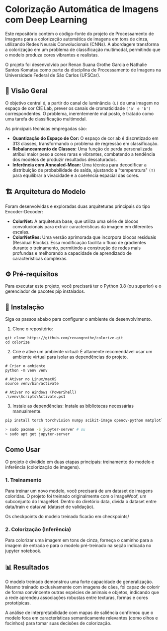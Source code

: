 # Colorização Automática de Imagens com Deep Learning
Este repositório contém o código-fonte do projeto de Processamento de Imagens para a colorização automática de imagens em tons de cinza, utilizando Redes Neurais Convolucionais (CNNs). A abordagem transforma a colorização em um problema de classificação multimodal, permitindo que o modelo produza cores vibrantes e realistas.

O projeto foi desenvolvido por Renan Suana Grothe Garcia e Nathalie Santos Komatsu como parte da disciplina de Processamento de Imagens na Universidade Federal de São Carlos (UFSCar).

## 🔭 Visão Geral
O objetivo central é, a partir do canal de luminância `(L)` de uma imagem no espaço de cor CIE Lab, prever os canais de cromaticidade `('a' e 'b')` correspondentes. O problema, inerentemente mal posto, é tratado como uma tarefa de classificação multimodal.

As principais técnicas empregadas são:

- **Quantização do Espaço de Cor:** O espaço de cor ab é discretizado em 313 classes, transformando o problema de regressão em classificação.
- **Rebalanceamento de Classes:** Uma função de perda personalizada atribui maior peso a cores raras e vibrantes, combatendo a tendência dos modelos de produzir resultados dessaturados.
- **Inferência com Annealed-Mean:** Uma técnica para decodificar a distribuição de probabilidade de saída, ajustando a "temperatura" `(T)` para equilibrar a vivacidade e a coerência espacial das cores.

## 🏗️ Arquitetura do Modelo
Foram desenvolvidas e exploradas duas arquiteturas principais do tipo Encoder-Decoder:

- **ColorNet:** A arquitetura base, que utiliza uma série de blocos convolucionais para extrair características da imagem em diferentes escalas.
- **ColorNetRes:** Uma versão aprimorada que incorpora blocos residuais (Residual Blocks). Essa modificação facilita o fluxo de gradientes durante o treinamento, permitindo a construção de redes mais profundas e melhorando a capacidade de aprendizado de características complexas.

## ⚙️ Pré-requisitos
Para executar este projeto, você precisará ter o Python 3.8 (ou superior) e o gerenciador de pacotes pip instalados.

## 🚀 Instalação
Siga os passos abaixo para configurar o ambiente de desenvolvimento.

1. Clone o repositório:
```
git clone https://github.com/renangrothe/colorize.git
cd colorize
```

2. Crie e ative um ambiente virtual:
É altamente recomendável usar um ambiente virtual para isolar as dependências do projeto.
```
# Criar o ambiente
python -m venv venv

# Ativar no Linux/macOS
source venv/bin/activate

# Ativar no Windows (PowerShell)
.\venv\Scripts\Activate.ps1
```

3. Instale as dependências:
Instale as bibliotecas necessárias manualmente.
``` python
pip install torch torchvision numpy scikit-image opencv-python matplotlib
```
``` bash
> sudo pacman -S jupyter-server # ou
> sudo apt get jupyter-server
```

## Como Usar
O projeto é dividido em duas etapas principais: treinamento do modelo e inferência (colorização de imagens).

### 1. Treinamento

Para treinar um novo modelo, você precisará de um dataset de imagens coloridas. O projeto foi treinado originalmente com o ImageWoof, um subconjunto do ImageNet. Dentro do diretório data, divida o dataset entre data/train e data/val (dataset de validação).

Os checkpoints do modelo treinado ficarão em checkpoints/

### 2. Colorização (Inferência)

Para colorizar uma imagem em tons de cinza, forneça o caminho para a imagem de entrada e para o modelo pré-treinado na seção indicada no jupyter notebook.


## 📊 Resultados

O modelo treinado demonstrou uma forte capacidade de generalização. Mesmo treinado exclusivamente com imagens de cães, foi capaz de colorir de forma convincente outras espécies de animais e objetos, indicando que a rede aprendeu associações robustas entre texturas, formas e cores prototípicas.

A análise de interpretabilidade com mapas de saliência confirmou que o modelo foca em características semanticamente relevantes (como olhos e focinhos) para tomar suas decisões de colorização.

